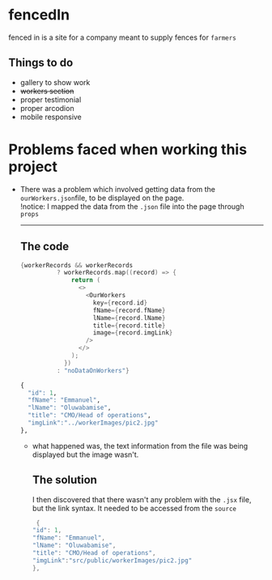 # fencedIn

fenced in is a site for a company meant to supply fences for `farmers`

## Things to do

- gallery to show work
- <strike>workers section</strike>
- proper testimonial
- proper arcodion
- mobile responsive

# Problems faced when working this project

- There was a problem which involved getting data from the `ourWorkers.json`file, to be displayed on the page.
   <br/> !notice: I mapped the data from the `.json` file into the page through `props`

  ***

  ## The code

  ```c
  {workerRecords && workerRecords
            ? workerRecords.map((record) => {
                return (
                  <>
                    <OurWorkers
                      key={record.id}
                      fName={record.fName}
                      lName={record.lName}
                      title={record.title}
                      image={record.imgLink}
                    />
                  </>
                );
              })
            : "noDataOnWorkers"}
  ```

  ```r
  {
    "id": 1,
    "fName": "Emmanuel",
    "lName": "Oluwabamise",
    "title": "CMO/Head of operations",
    "imgLink":"../workerImages/pic2.jpg"
  },
  ```

  - what happened was, the text information from the file was being displayed but the image wasn't.

    ## The solution

    I then discovered that there wasn't any problem with the `.jsx` file, but the link syntax.
    It needed to be accessed from the `source`

    ```c
     {
    "id": 1,
    "fName": "Emmanuel",
    "lName": "Oluwabamise",
    "title": "CMO/Head of operations",
    "imgLink":"src/public/workerImages/pic2.jpg"
    },
    ```
